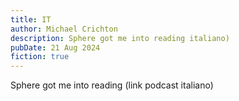```yaml
---
title: IT
author: Michael Crichton
description: Sphere got me into reading italiano)
pubDate: 21 Aug 2024
fiction: true
---
```


Sphere got me into reading (link podcast italiano)
